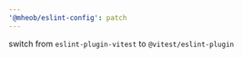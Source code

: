 ```yaml
---
'@mheob/eslint-config': patch
---
```


switch from `eslint-plugin-vitest` to `@vitest/eslint-plugin`
